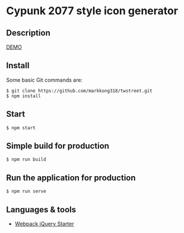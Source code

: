 # Cypunk 2077 style icon generator

## Description

[DEMO](https://markkong318.github.io/cyber-punk-style-icon-generator/)

## Install

Some basic Git commands are:

```
$ git clone https://github.com/markkong318/twstreet.git
$ npm install
```

## Start

```
$ npm start
```

## Simple build for production

```
$ npm run build
```

## Run the application for production

```
$ npm run serve
```

## Languages & tools
- [Webpack jQuery Starter](https://github.com/mohamedsamara/webpack-jquery-starter.git)

